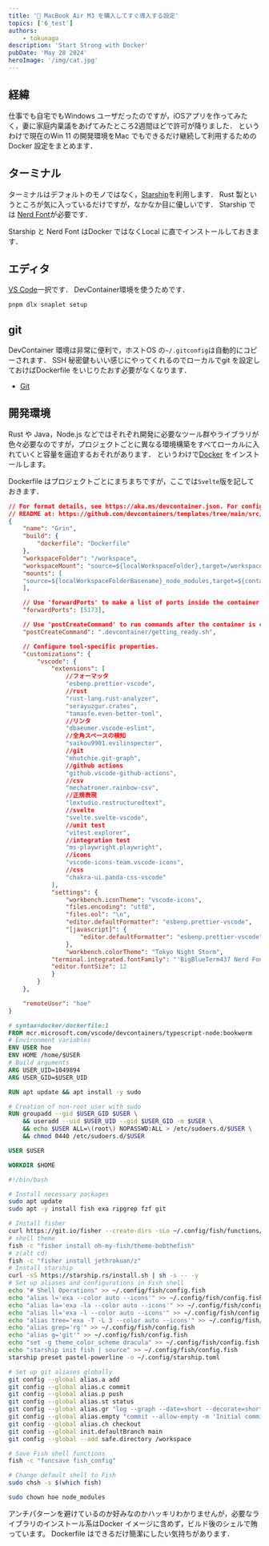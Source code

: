 ```yaml
---
title: '🍎 MacBook Air M3 を購入してすぐ導入する設定'
topics: ['6_test']
authors:
    - tokunaga
description: 'Start Strong with Docker'
pubDate: 'May 28 2024'
heroImage: '/img/cat.jpg'
---
```


## 経緯

仕事でも自宅でもWindows ユーザだったのですが，iOSアプリを作ってみたく，妻に家庭内稟議をあげてみたところ2週間ほどで許可が降りました．
というわけで現在のWin 11 の開発環境をMac でもできるだけ継続して利用するためのDocker 設定をまとめます．

## ターミナル

ターミナルはデフォルトのモノではなく，[Starship](https://starship.rs/ja-JP/guide/#%F0%9F%9A%80-%E3%82%A4%E3%83%B3%E3%82%B9%E3%83%88%E3%83%BC%E3%83%AB)を利用します．
Rust 製というところが気に入っているだけですが，なかなか目に優しいです．
Starship では [Nerd Font](https://www.nerdfonts.com/font-downloads)が必要です．

Starship と Nerd Font はDocker ではなくLocal に直でインストールしておきます．

## エディタ

[VS Code](https://www.nerdfonts.com/font-downloads)一択です．
DevContainer環境を使うためです．

```sh
pnpm dlx snaplet setup
```

## git

DevContainer 環境は非常に便利で，ホストOS の`~/.gitconfig`は自動的にコピーされます．
SSH 秘密鍵もいい感じにやってくれるのでローカルでgit を設定しておけばDockerfile をいじりたおす必要がなくなります．

- [Git](https://git-scm.com/downloads)

## 開発環境

Rust や Java，Node.js などではそれぞれ開発に必要なツール群やライブラリが色々必要なのですが，プロジェクトごとに異なる環境構築をすべてローカルに入れていくと容量を逼迫するおそれがあります．
というわけで[Docker](https://www.nerdfonts.com/font-downloads) をインストールします。

Dockerfile はプロジェクトごとにまちまちですが，ここでは`Svelte`版を記しておきます．

```json title=".devcontainer/devcontainer.json"
// For format details, see https://aka.ms/devcontainer.json. For config options, see the
// README at: https://github.com/devcontainers/templates/tree/main/src/ubuntu
{
	"name": "Grin",
	"build": {
		"dockerfile": "Dockerfile"
	},
	"workspaceFolder": "/workspace",
	"workspaceMount": "source=${localWorkspaceFolder},target=/workspace,type=bind,consistency=cached",
	"mounts": [
    "source=${localWorkspaceFolderBasename}_node_modules,target=${containerWorkspaceFolder}/node_modules,type=volume"
	],

	// Use 'forwardPorts' to make a list of ports inside the container available locally.
	"forwardPorts": [5173],

	// Use 'postCreateCommand' to run commands after the container is created.
	"postCreateCommand": ".devcontainer/getting_ready.sh",

	// Configure tool-specific properties.
	"customizations": {
		"vscode": {
			"extensions": [
				//フォーマッタ
				"esbenp.prettier-vscode",
				//rust
				"rust-lang.rust-analyzer",
				"serayuzgur.crates",
				"tamasfe.even-better-toml",
				//リンタ
				"dbaeumer.vscode-eslint",
				//全角スペースの検知
				"saikou9901.evilinspector",
				//git
				"mhutchie.git-graph",
				//github actions
				"github.vscode-github-actions",
				//csv
				"mechatroner.rainbow-csv",
				//正規表現
				"lextudio.restructuredtext",
				//svelte
				"svelte.svelte-vscode",
				//unit test
				"vitest.explorer",
				//integration test
				"ms-playwright.playwright",
				//icons
				"vscode-icons-team.vscode-icons",
				//css
				"chakra-ui.panda-css-vscode"
			],
			"settings": {
				"workbench.iconTheme": "vscode-icons",
				"files.encoding": "utf8",
				"files.eol": "\n",
				"editor.defaultFormatter": "esbenp.prettier-vscode",
				"[javascript]": {
					"editor.defaultFormatter": "esbenp.prettier-vscode"
				},
				"workbench.colorTheme": "Tokyo Night Storm",
  			"terminal.integrated.fontFamily": "'BigBlueTerm437 Nerd Font'",
  			"editor.fontSize": 12
			}
		}
	},

	"remoteUser": "hoe"
}
```

```dockerfile title="Dockerfile"
# syntax=docker/dockerfile:1
FROM mcr.microsoft.com/vscode/devcontainers/typescript-node:bookworm
# Environment variables
ENV USER hoe
ENV HOME /home/$USER
# Build arguments
ARG USER_UID=1049894
ARG USER_GID=$USER_UID

RUN apt update && apt install -y sudo

# Creation of non-root user with sudo
RUN groupadd --gid $USER_GID $USER \
    && useradd --uid $USER_UID --gid $USER_GID -m $USER \
    && echo $USER ALL=\(root\) NOPASSWD:ALL > /etc/sudoers.d/$USER \
    && chmod 0440 /etc/sudoers.d/$USER

USER $USER

WORKDIR $HOME
```

```sh title="getting_ready.sh"
#!/bin/bash

# Install necessary packages
sudo apt update
sudo apt -y install fish exa ripgrep fzf git

# Install fisher
curl https://git.io/fisher --create-dirs -sLo ~/.config/fish/functions/fisher.fish
# shell theme
fish -c "fisher install oh-my-fish/theme-bobthefish"
# z(alt cd)
fish -c "fisher install jethrokuan/z"
# Install starship
curl -sS https://starship.rs/install.sh | sh -s -- -y
# Set up aliases and configurations in Fish shell
echo "# Shell Operations" >> ~/.config/fish/config.fish
echo "alias l='exa --color auto --icons'" >> ~/.config/fish/config.fish
echo "alias la='exa -la --color auto --icons'" >> ~/.config/fish/config.fish
echo "alias ll='exa -l --color auto --icons'" >> ~/.config/fish/config.fish
echo "alias tree='exa -T -L 3 --color auto --icons'" >> ~/.config/fish/config.fish
echo "alias grep='rg'" >> ~/.config/fish/config.fish
echo "alias g='git'" >> ~/.config/fish/config.fish
echo "set -g theme_color_scheme dracula" >> ~/.config/fish/config.fish
echo "starship init fish | source" >> ~/.config/fish/config.fish
starship preset pastel-powerline -o ~/.config/starship.toml

# Set up git aliases globally
git config --global alias.a add
git config --global alias.c commit
git config --global alias.p push
git config --global alias.st status
git config --global alias.gr "log --graph --date=short --decorate=short --pretty=format:'%Cgreen%h %Creset%cd %Cblue%cn %Cred%d %Creset%s'"
git config --global alias.empty "commit --allow-empty -m 'Initial commit'"
git config --global alias.ch checkout
git config --global init.defaultBranch main
git config --global --add safe.directory /workspace

# Save Fish shell functions
fish -c "funcsave fish_config"

# Change default shell to Fish
sudo chsh -s $(which fish)

sudo chown hoe node_modules
```

アンチパターンを避けているのか好みなのかハッキリわかりませんが，必要なライブラリのインストール系はDocker イメージに含めず，ビルド後のシェルで賄っています。
Dockerfile はできるだけ簡潔にしたい気持ちがあります．
